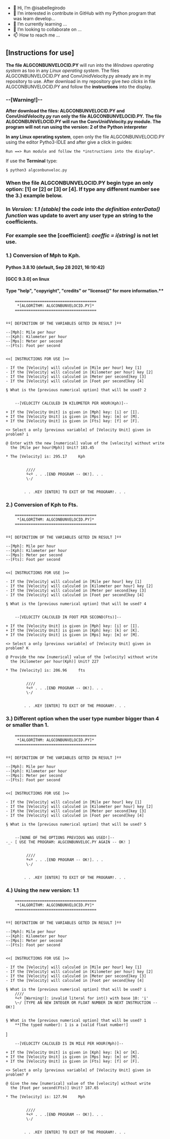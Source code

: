 - 👋 Hi, I’m @isabellegirodo
- 👀 I’m interested in contribute in GitHub with my Python program that was learn develop...
- 🌱 I’m currently learning ...
- 💞️ I’m looking to collaborate on ...
- 📫 How to reach me ...

<!---
isabellegirodo/isabellegirodo is a ✨ special ✨ repository because its `README.md` (this file) appears on your GitHub profile.
You can click the Preview link to take a look at your changes.
--->

## **[Instructions for use]**

**The file ALGCONBUNVELOCID.PY** will run into the *Windows operating system* as too in any *Linux operating system*. The files ALGCONBUNVELOCID.PY and ConvUnidVelocity.py already are in my repository to use. After download in my repository give *two clicks* in file ALGCONBUNVELOCID.PY and follow the **instructions** into the display.

### --[Warning!]--
**After download the files: ALGCONBUNVELOCID.PY and ConvUnidVelocity.py run only the file ALGCONBUNVELOCID.PY.**
**The file ALGCONBUNVELOCID.PY will run the ConvUnidVelocity.py module. The program will not run using the version: 2 of the Python interpreter**

**In any Linux operating system**, open only the file ALGCONBUNVELOCID.PY using the editor Pytho3-IDLE and after give a click in guides:
```
Run ==> Run module and follow the *instructions into the display*.
```

If use the **Terminal** type:

```
$ python3 algconbunveloc.py
```
### When the file ALGCONBUNVELOCID.PY begin type an only option: [1] or [2] or [3] or [4]. If type any different number see the 3.) example below.

### In *Version: 1.1 (stable)* the *code* into *the definition enterData() function* was update to avert any user type an string to the coefficients.
### For example see the [coefficient]:  *coeffic = i(string)* is not let use.

### 1.) Conversion of Mph to Kph.

#### Python 3.8.10 (default, Sep 28 2021, 16:10:42) 
#### [GCC 9.3.0] on linux
#### Type "help", "copyright", "credits" or "license()" for more information.**


		====================================
		 *[ALGORÍTHM: ALGCONBUNVELOCID.PY]*
		====================================


	ºº[ DEFINITION OF THE VARIABLES GETED IN RESULT ]ºº

	--[Mph]: Mile per hour
	--[Kph]: Kilometer per hour
	--[Mps]: Meter per second
	--[Fts]: Foot per second


	<<[ INSTRUCTIONS FOR USE ]>>

	- If the [Velocity] will calculed in [Mile per hour] key [1]
	- If the [Velocity] will calculed in [Kilometer per hour] key [2]
	- If the [Velocity] will calculed in [Meter per second]key [3]
	- If the [Velocity] will calculed in [Foot per second]key [4]

	§ What is the [previous numerical option] that will be used? 2


		--[VELOCITY CALCULED IN KILOMETER PER HOUR(Kph)]--

	+ If the [Velocity Unit] is given in [Mph] key: [i] or [I].
	+ If the [Velocity Unit] is given in [Mps] key: [m] or [M].
	+ If the [Velocity Unit] is given in [Fts] key: [f] or [F].

	<> Select a only [previous variable] of [Velocity Unit] given in problem? i

	@ Enter with the new [numerical] value of the [velocity] without write
	  the [Mile per hour(Mph)] Unit? 183.45

	* The [Velocity] is: 295.17     Kph


			 ////
			 º<º . . .[END PROGRAM -- OK!]. . .
			 \-/


			. . .KEY [ENTER] TO EXIT OF THE PROGRAM!. . .
      
      
### 2.) Conversion of Kph to Fts.
      
		====================================
		 *[ALGORÍTHM: ALGCONBUNVELOCID.PY]*
		====================================


	ºº[ DEFINITION OF THE VARIABLES GETED IN RESULT ]ºº

	--[Mph]: Mile per hour
	--[Kph]: Kilometer per hour
	--[Mps]: Meter per second
	--[Fts]: Foot per second


	<<[ INSTRUCTIONS FOR USE ]>>

	- If the [Velocity] will calculed in [Mile per hour] key [1]
	- If the [Velocity] will calculed in [Kilometer per hour] key [2]
	- If the [Velocity] will calculed in [Meter per second]key [3]
	- If the [Velocity] will calculed in [Foot per second]key [4]

	§ What is the [previous numerical option] that will be used? 4


		--[VELOCITY CALCULED IN FOOT PER SECOND(Fts)]--

	+ If the [Velocity Unit] is given in [Mph] key: [i] or [I].
	+ If the [Velocity Unit] is given in [Kph] key: [k] or [K].
	+ If the [Velocity Unit] is given in [Mps] key: [m] or [M].

	<> Select a only [previous variable] of [Velocity Unit] given in problem? K

	@ Provide the new [numerical] value of the [velocity] without write
	  the [Kilometer per hour(Kph)] Unit? 227

	* The [Velocity] is: 206.96     fts


			 ////
			 º<º . . .[END PROGRAM -- OK!]. . .
			 \-/


			. . .KEY [ENTER] TO EXIT OF THE PROGRAM!. . .

### 3.) Different option when the user type number bigger than 4 or smaller than 1.

		====================================
		 *[ALGORÍTHM: ALGCONBUNVELOCID.PY]*
		====================================


	ºº[ DEFINITION OF THE VARIABLES GETED IN RESULT ]ºº

	--[Mph]: Mile per hour
	--[Kph]: Kilometer per hour
	--[Mps]: Meter per second
	--[Fts]: Foot per second


	<<[ INSTRUCTIONS FOR USE ]>>

	- If the [Velocity] will calculed in [Mile per hour] key [1]
	- If the [Velocity] will calculed in [Kilometer per hour] key [2]
	- If the [Velocity] will calculed in [Meter per second]key [3]
	- If the [Velocity] will calculed in [Foot per second]key [4]

	§ What is the [previous numerical option] that will be used? 5


		--[NONE OF THE OPTIONS PREVIOUS WAS USED!]--
	-_- [ USE THE PROGRAM: ALGCONBUNVELOC.PY AGAIN -- OK! ]


			 ////
			 º<º . . .[END PROGRAM -- OK!]. . .
			 \-/


			. . .KEY [ENTER] TO EXIT OF THE PROGRAM!. . .
			
### 4.) Using the new version: 1.1 

		====================================
		 *[ALGORÍTHM: ALGCONBUNVELOCID.PY]*
		====================================


	ºº[ DEFINITION OF THE VARIABLES GETED IN RESULT ]ºº

	--[Mph]: Mile per hour
	--[Kph]: Kilometer per hour
	--[Mps]: Meter per second
	--[Fts]: Foot per second


	<<[ INSTRUCTIONS FOR USE ]>>

	- If the [Velocity] will calculed in [Mile per hour] key [1]
	- If the [Velocity] will calculed in [Kilometer per hour] key [2]
	- If the [Velocity] will calculed in [Meter per second]key [3]
	- If the [Velocity] will calculed in [Foot per second]key [4]

	§ What is the [previous numerical option] that will be used? i
	    ////
	    º<º [Warning!]: invalid literal for int() with base 10: 'i'
	    \~/ [TYPE AN NEW INTEGER OR FLOAT NUMBER IN NEXT INSTRUCTION -- OK!]


	§ What is the [previous numerical option] that will be used? 1
	    **[The typed number]: 1 is a [valid float number!]
]

		--[VELOCITY CALCULED IS IN MILE PER HOUR(Mph)]--

	+ If the [Velocity Unit] is given in [Kph] key: [k] or [K].
	+ If the [Velocity Unit] is given in [Mps] key: [m] or [M].
	+ If the [Velocity Unit] is given in [Fts] key: [f] or [F].

	<> Select a only [previous variable] of [Velocity Unit] given in problem? F

	@ Give the new [numerical] value of the [velocity] without write
	  the [Foot per second(Fts)] Unit? 187.65

	* The [Velocity] is: 127.94     Mph


			 ////
			 º<º . . .[END PROGRAM -- OK!]. . .
			 \-/


			. . .KEY [ENTER] TO EXIT OF THE PROGRAM!. . .

